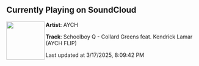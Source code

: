## Currently Playing on SoundCloud

[<img align="left" width="100" src="https://i1.sndcdn.com/artworks-QRmhePgI2gmL4HE2-gZwqFA-t500x500.png">](https://soundcloud.com/aychofficial/schoolboy-q-collard-greens-feat-kendrick-lamar-aych-flip?in=saxurn/sets/tail-f/)

**Artist**: AYCH 

**Track**: Schoolboy Q - Collard Greens feat. Kendrick Lamar (AYCH FLIP)

Last updated at 3/17/2025, 8:09:42 PM
